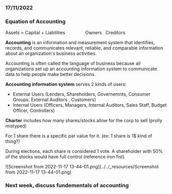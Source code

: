 ### 17/11/2022

### Equation of Accounting

Assets = Capital + Liabilities
&nbsp;&nbsp;&nbsp;&nbsp;&nbsp;&nbsp;&nbsp;&nbsp;&nbsp;&nbsp;&nbsp;&nbsp;&nbsp;&nbsp;&nbsp;Owners&nbsp;&nbsp;&nbsp;Creditors

**Accounting** is an information and measurement system that identifies, records, and communicates relevant, reliable, and comparable information about an organization's business activities.

Accounting is often called the language of business because all organizations set up an accounting information system to communicate data to help people make better decisions.

**Accounting information system** serves 2 kinds of users:
- External Users (Lenders, Shareholders, Governemnts, Consumer Groups, External Auditors , Customers)
- Internal Users (Officers, Managers, Internal Auditors, Sales Staff, Budget Officer, Controllers)

**Charter** includes how many shares/stocks allow for the corp to sell (prolly mistyped)

For 1 share there is a specific par value for it. (ex: 1 share is 1$ kind of thing?)

During elections, each share is considered 1 vote. A shareholder with 50% of the stocks would have full control (reference iron fist)

![Screenshot from 2022-11-17 13-44-01.png](../../_resources/Screenshot from 2022-11-17 13-44-01.png)

### Next week, discuss fundementals of accounting